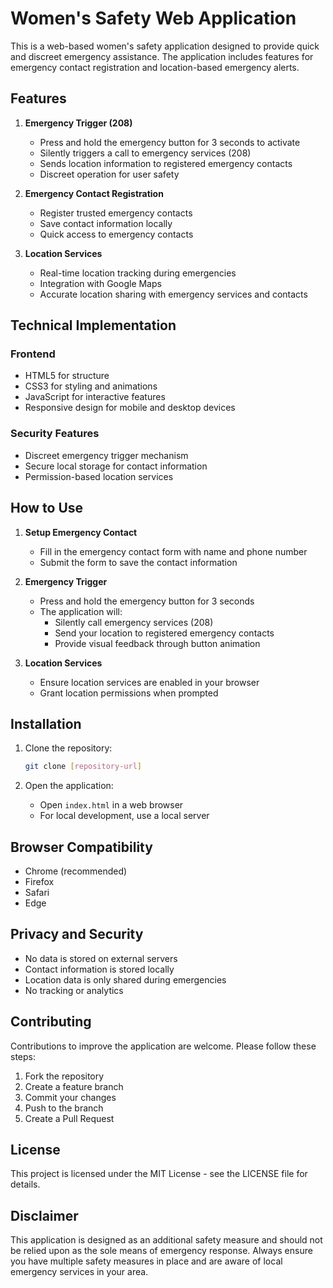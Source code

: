 # Women's Safety Web Application

This is a web-based women's safety application designed to provide quick and discreet emergency assistance. The application includes features for emergency contact registration and location-based emergency alerts.

## Features

1. **Emergency Trigger (208)**
   - Press and hold the emergency button for 3 seconds to activate
   - Silently triggers a call to emergency services (208)
   - Sends location information to registered emergency contacts
   - Discreet operation for user safety

2. **Emergency Contact Registration**
   - Register trusted emergency contacts
   - Save contact information locally
   - Quick access to emergency contacts

3. **Location Services**
   - Real-time location tracking during emergencies
   - Integration with Google Maps
   - Accurate location sharing with emergency services and contacts

## Technical Implementation

### Frontend
- HTML5 for structure
- CSS3 for styling and animations
- JavaScript for interactive features
- Responsive design for mobile and desktop devices

### Security Features
- Discreet emergency trigger mechanism
- Secure local storage for contact information
- Permission-based location services

## How to Use

1. **Setup Emergency Contact**
   - Fill in the emergency contact form with name and phone number
   - Submit the form to save the contact information

2. **Emergency Trigger**
   - Press and hold the emergency button for 3 seconds
   - The application will:
     - Silently call emergency services (208)
     - Send your location to registered emergency contacts
     - Provide visual feedback through button animation

3. **Location Services**
   - Ensure location services are enabled in your browser
   - Grant location permissions when prompted

## Installation

1. Clone the repository:
   ```bash
   git clone [repository-url]
   ```

2. Open the application:
   - Open `index.html` in a web browser
   - For local development, use a local server

## Browser Compatibility

- Chrome (recommended)
- Firefox
- Safari
- Edge

## Privacy and Security

- No data is stored on external servers
- Contact information is stored locally
- Location data is only shared during emergencies
- No tracking or analytics

## Contributing

Contributions to improve the application are welcome. Please follow these steps:

1. Fork the repository
2. Create a feature branch
3. Commit your changes
4. Push to the branch
5. Create a Pull Request

## License

This project is licensed under the MIT License - see the LICENSE file for details.

## Disclaimer

This application is designed as an additional safety measure and should not be relied upon as the sole means of emergency response. Always ensure you have multiple safety measures in place and are aware of local emergency services in your area.